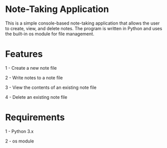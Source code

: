 # Note-Taking Application
This is a simple console-based note-taking application that allows the user to create, view, and delete notes. The program is written in Python and uses the built-in os module for file management.

# Features
1 - Create a new note file

2 - Write notes to a note file

3 - View the contents of an existing note file

4 - Delete an existing note file

# Requirements
1 - Python 3.x

2 - os module
